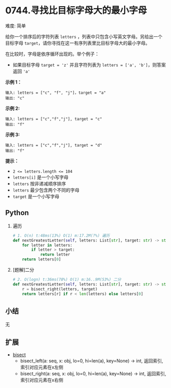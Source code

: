 # 0744.寻找比目标字母大的最小字母

难度: 简单

给你一个排序后的字符列表 `letters` ，列表中只包含小写英文字母。另给出一个目标字母 `target`，请你寻找在这一有序列表里比目标字母大的最小字母。

在比较时，字母是依序循环出现的。举个例子：

- 如果目标字母 `target = 'z'` 并且字符列表为 `letters = ['a', 'b']`，则答案返回 `'a'`

 

**示例 1：**

```
输入: letters = ["c", "f", "j"]，target = "a"
输出: "c"
```

**示例 2:**

```
输入: letters = ["c","f","j"], target = "c"
输出: "f"
```

**示例 3:**

```
输入: letters = ["c","f","j"], target = "d"
输出: "f"
```

 

**提示：**

- `2 <= letters.length <= 104`
- `letters[i]` 是一个小写字母
- `letters` 按非递减顺序排序
- `letters` 最少包含两个不同的字母
- `target` 是一个小写字母

## Python

1. 遍历

   ```python
   # 1. O(n) t:48ms(13%) O(1) m:17.2M(?%) 遍历
   def nextGreatestLetter(self, letters: List[str], target: str) -> str:
       for letter in letters:
           if letter > target:
               return letter
       return letters[0]
   ```

2. [题解]二分

   ```python
   # 2. O(logn) t:36ms(78%) O(1) m:16..9M(53%) 二分
   def nextGreatestLetter(self, letters: List[str], target: str) -> str:
       r = bisect_right(letters, target)
       return letters[r] if r < len(letters) else letters[0]
   ```

## 小结

无

## 扩展

- [bisect](https://docs.python.org/3/library/bisect.html)
  - bisect_left(a: seq, x: obj, lo=0, hi=len(a), key=None) -> int, 返回索引, 索引对应元素在x左侧
  - bisect_right(a: seq, x: obj, lo=0, hi=len(a), key=None) -> int, 返回索引, 索引对应元素在x右侧